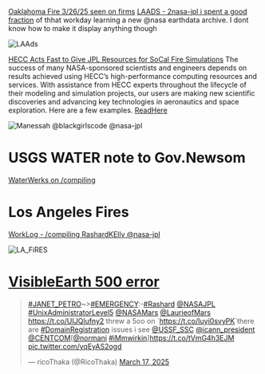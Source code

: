 
[Oaklahoma Fire 3/26/25 seen on firms](https://x.com/BubbleGumPop626/status/1905059305709294076) [LAADS - 2nasa-jpl i spent a good fraction](https://x.com/BubbleGumPop626/status/1905053844301816311) of thhat workday learning a new @nasa earthdata archive. I dont know how to make it display anything though 

![LAAds](https://pbs.twimg.com/media/GnAcItpaEAAD9aY?format=jpg&name=large)

[HECC Acts Fast to Give JPL Resources for SoCal Fire Simulations](https://www.nas.nasa.gov/hecc/about/hecc_user_success.html) The success of many NASA-sponsored scientists and engineers depends on results achieved using HECC’s high-performance computing resources and services. With assistance from HECC experts throughout the lifecycle of their modeling and simulation projects, our users are making new scientific discoveries and advancing key technologies in aeronautics and space exploration. Here are a few examples. [ReadHere](https://www.nas.nasa.gov/hecc/about/hecc_user_success.html)

![Manessah](https://pbs.twimg.com/media/GUphYsra8AAVXLW?format=jpg&name=large) @blackgirlscode @nasa-jpl 

# USGS WATER note to Gov.Newsom
[WaterWerks on /compiling](https://ricothaka.github.io/compiling/WaterWerkS)


# Los Angeles Fires
[WorkLog - /compiling RashardKElly @nasa-jpl](https://ricothaka.github.io/compiling/The-2025-Los-Angeles-Fires)


![LA_FiRES](https://ecostress.jpl.nasa.gov/downloads/gallery/wildfire/00134_Wildfire_LA_area.png)


# [VisibleEarth 500 error](https://x.com/RicoThaka/status/1901746388754636996)
 
 <blockquote class="twitter-tweet"><p lang="en" dir="ltr"><a href="https://twitter.com/hashtag/JANET_PETRO?src=hash&amp;ref_src=twsrc%5Etfw">#JANET_PETRO</a>~&gt;<a href="https://twitter.com/hashtag/EMERGENCY?src=hash&amp;ref_src=twsrc%5Etfw">#EMERGENCY</a>:-<a href="https://twitter.com/hashtag/Rashard?src=hash&amp;ref_src=twsrc%5Etfw">#Rashard</a> <a href="https://twitter.com/NASAJPL?ref_src=twsrc%5Etfw">@NASAJPL</a> <a href="https://twitter.com/hashtag/UnixAdministratorLevel5?src=hash&amp;ref_src=twsrc%5Etfw">#UnixAdministratorLevel5</a> <a href="https://twitter.com/NASAMars?ref_src=twsrc%5Etfw">@NASAMars</a> <a href="https://twitter.com/LaurieofMars?ref_src=twsrc%5Etfw">@LaurieofMars</a> <a href="https://t.co/UIJQlufny2">https://t.co/UIJQlufny2</a> threw a 5oo on `<a href="https://t.co/Iuyi0svyPK">https://t.co/Iuyi0svyPK</a>`there are <a href="https://twitter.com/hashtag/DomainRegistration?src=hash&amp;ref_src=twsrc%5Etfw">#DomainRegistration</a> issues i see <a href="https://twitter.com/USSF_SSC?ref_src=twsrc%5Etfw">@USSF_SSC</a> <a href="https://twitter.com/icann_president?ref_src=twsrc%5Etfw">@icann_president</a> <a href="https://twitter.com/CENTCOM?ref_src=twsrc%5Etfw">@CENTCOM</a>[<a href="https://twitter.com/Normani?ref_src=twsrc%5Etfw">@normani</a> <a href="https://twitter.com/hashtag/iMmwirkin?src=hash&amp;ref_src=twsrc%5Etfw">#iMmwirkin</a>]<a href="https://t.co/tVmG4h3EJM">https://t.co/tVmG4h3EJM</a> <a href="https://t.co/yqEyAS2ogd">pic.twitter.com/yqEyAS2ogd</a></p>&mdash; ricoThaka (@RicoThaka) <a href="https://twitter.com/RicoThaka/status/1901750668823761151?ref_src=twsrc%5Etfw">March 17, 2025</a></blockquote> <script async src="https://platform.twitter.com/widgets.js" charset="utf-8"></script>